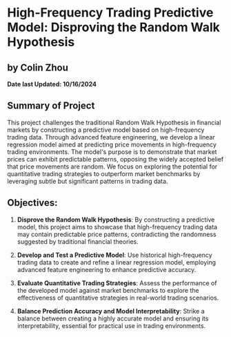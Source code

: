 # **High-Frequency Trading Predictive Model: Disproving the Random Walk Hypothesis**
## by Colin Zhou
**Date last Updated: 10/16/2024**

## Summary of Project
This project challenges the traditional Random Walk Hypothesis in financial markets by constructing a predictive model based on high-frequency trading data. Through advanced feature engineering, we develop a linear regression model aimed at predicting price movements in high-frequency trading environments. The model's purpose is to demonstrate that market prices can exhibit predictable patterns, opposing the widely accepted belief that price movements are random. We focus on exploring the potential for quantitative trading strategies to outperform market benchmarks by leveraging subtle but significant patterns in trading data.

## Objectives:
1. **Disprove the Random Walk Hypothesis**: By constructing a predictive model, this project aims to showcase that high-frequency trading data may contain predictable price patterns, contradicting the randomness suggested by traditional financial theories.

2. **Develop and Test a Predictive Model**: Use historical high-frequency trading data to create and refine a linear regression model, employing advanced feature engineering to enhance predictive accuracy.

3. **Evaluate Quantitative Trading Strategies**: Assess the performance of the developed model against market benchmarks to explore the effectiveness of quantitative strategies in real-world trading scenarios.

4. **Balance Prediction Accuracy and Model Interpretability**: Strike a balance between creating a highly accurate model and ensuring its interpretability, essential for practical use in trading environments.
